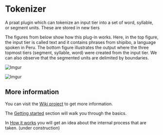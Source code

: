 # Tokenizer

A praat plugin which can tokenize an input tier into a set of word, syllable, or segment units. These are stored in new tiers 

The figures from below show how this plug-in works. Here, in the top figure, the input tier is called text and it contains phrases from shipibo, a language spoken in Peru. The bottom figure illustrates the output where the three topmost tiers (segment, syllable, word) were created from the input tier. We can also observe that the segmented units are delimited by boundaries.

![Imgur](http://i.imgur.com/c6nUlA6.png)

![Imgur](http://i.imgur.com/2SN7S6Il.png)

## More information
You can visit the [Wiki project](https://github.com/rolandomunoz/plugin_tokenizer/wiki) to get more information.

The [Getting started](https://github.com/rolandomunoz/plugin_tokenizer/wiki/Getting-Started) section will walk you through the basics.

In [How it works](https://github.com/rolandomunoz/plugin_tokenizer/wiki/How-it-works%3F) you will get an idea about the internal process that are taken. (under construction)
